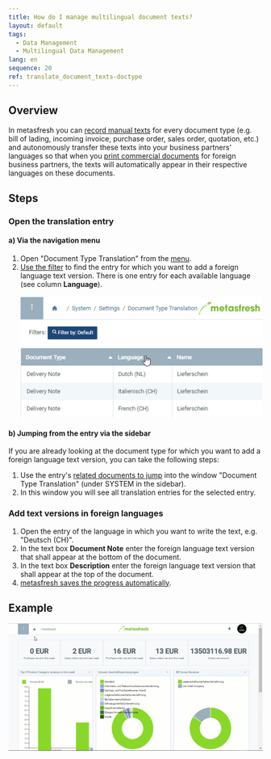 ```yaml
---
title: How do I manage multilingual document texts?
layout: default
tags:
  - Data Management
  - Multilingual Data Management
lang: en
sequence: 20
ref: translate_document_texts-doctype
---
```


## Overview
In metasfresh you can [record manual texts](Print_text_on_documents-doctype) for every document type (e.g. bill of lading, incoming invoice, purchase order, sales order, quotation, etc.) and autonomously transfer these texts into your business partners’ languages so that when you [print commercial documents](PrintPreview) for foreign business partners, the texts will automatically appear in their respective languages on these documents.

## Steps

### Open the translation entry

#### a) Via the navigation menu
1. Open "Document Type Translation" from the [menu](Menu).
1. [Use the filter](Filtering_function) to find the entry for which you want to add a foreign language text version. There is one entry for each available language (see column **Language**).<br><br>![](assets/Doctype_translation_languages.png)

#### b) Jumping from the entry via the sidebar
If you are already looking at the document type for which you want to add a foreign language text version, you can take the following steps:

1. Use the entry's [related documents to jump](JumptoviaSidebar) into the window "Document Type Translation" (under SYSTEM in the sidebar).
1. In this window you will see all translation entries for the selected entry.

### Add text versions in foreign languages
1. Open the entry of the language in which you want to write the text, e.g. "Deutsch (CH)".
1. In the text box **Document Note** enter the foreign language text version that shall appear at the bottom of the document.
1. In the text box **Description** enter the foreign language text version that shall appear at the top of the document.
1. [metasfresh saves the progress automatically](Saveindicator).

## Example
![](assets/Translate_document_texts-doctype.gif)
